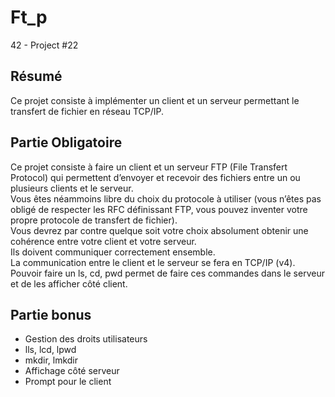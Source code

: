 # Ft_p
42 - Project #22

## Résumé
Ce projet consiste à implémenter un client et un serveur permettant le
transfert de fichier en réseau TCP/IP.

## Partie Obligatoire

Ce projet consiste à faire un client et un serveur FTP (File Transfert Protocol) qui
permettent d’envoyer et recevoir des fichiers entre un ou plusieurs clients et le serveur.  
Vous êtes néammoins libre du choix du protocole à utiliser (vous n’êtes pas obligé de respecter les 
RFC définissant FTP, vous pouvez inventer votre propre protocole de transfert de fichier).  
Vous devrez par contre quelque soit votre choix absolument obtenir une cohérence entre votre client et votre serveur.  
Ils doivent communiquer correctement ensemble.  
La communication entre le client et le serveur se fera en TCP/IP (v4).  
Pouvoir faire un ls, cd, pwd permet de faire ces commandes dans le serveur et de
les afficher côté client.

## Partie bonus

- Gestion des droits utilisateurs
- lls, lcd, lpwd
- mkdir, lmkdir
- Affichage côté serveur
- Prompt pour le client
